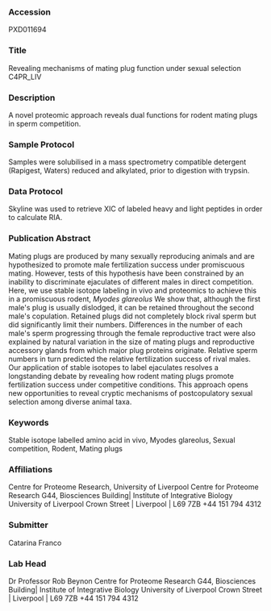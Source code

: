 ### Accession
PXD011694

### Title
Revealing mechanisms of mating plug function under sexual selection C4PR_LIV

### Description
A novel proteomic approach reveals dual functions for rodent mating plugs in sperm competition.

### Sample Protocol
Samples were solubilised in a mass spectrometry compatible detergent (Rapigest, Waters) reduced and alkylated, prior to digestion with trypsin.

### Data Protocol
Skyline was used to retrieve XIC of labeled heavy and light peptides in order to calculate RIA.

### Publication Abstract
Mating plugs are produced by many sexually reproducing animals and are hypothesized to promote male fertilization success under promiscuous mating. However, tests of this hypothesis have been constrained by an inability to discriminate ejaculates of different males in direct competition. Here, we use stable isotope labeling in vivo and proteomics to achieve this in a promiscuous rodent, <i>Myodes glareolus</i> We show that, although the first male's plug is usually dislodged, it can be retained throughout the second male's copulation. Retained plugs did not completely block rival sperm but did significantly limit their numbers. Differences in the number of each male's sperm progressing through the female reproductive tract were also explained by natural variation in the size of mating plugs and reproductive accessory glands from which major plug proteins originate. Relative sperm numbers in turn predicted the relative fertilization success of rival males. Our application of stable isotopes to label ejaculates resolves a longstanding debate by revealing how rodent mating plugs promote fertilization success under competitive conditions. This approach opens new opportunities to reveal cryptic mechanisms of postcopulatory sexual selection among diverse animal taxa.

### Keywords
Stable isotope labelled amino acid in vivo, Myodes glareolus, Sexual competition, Rodent, Mating plugs

### Affiliations
Centre for Proteome Research, University of Liverpool
Centre for Proteome Research G44, Biosciences Building| Institute of Integrative Biology University of Liverpool Crown Street | Liverpool  | L69 7ZB +44 151 794 4312

### Submitter
Catarina Franco

### Lab Head
Dr Professor Rob Beynon
Centre for Proteome Research G44, Biosciences Building| Institute of Integrative Biology University of Liverpool Crown Street | Liverpool  | L69 7ZB +44 151 794 4312


